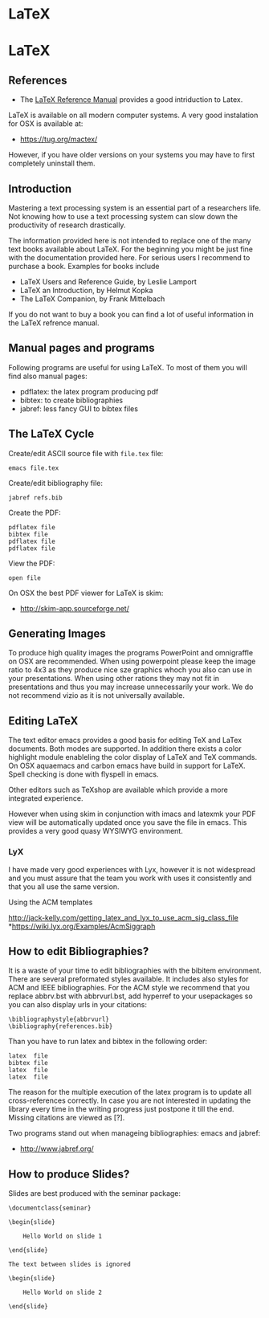 # LaTeX

# LaTeX


## References

-   The [LaTeX Reference
    Manual](http://texdoc.net/texmf-dist/doc/latex/latex2e-help-texinfo/latex2e.pdf)
    provides a good intriduction to Latex.

LaTeX is available on all modern computer systems. A very good
instalation for OSX is available at:

-   <https://tug.org/mactex/>

However, if you have older versions on your systems you may have to
first completely uninstall them.

Introduction
------------

Mastering a text processing system is an essential part of a researchers
life. Not knowing how to use a text processing system can slow down the
productivity of research drastically.

The information provided here is not intended to replace one of the many
text books available about LaTeX. For the beginning you might be just
fine with the documentation provided here. For serious users I recommend
to purchase a book. Examples for books include

-   LaTeX Users and Reference Guide, by Leslie Lamport
-   LaTeX an Introduction, by Helmut Kopka
-   The LaTeX Companion, by Frank Mittelbach

If you do not want to buy a book you can find a lot of useful
information in the LaTeX refrence manual.

## Manual pages and programs

Following programs are useful for using LaTeX. To most of them you will
find also manual pages:

* pdflatex: the latex program producing pdf
* bibtex: to create bibliographies
* jabref: less fancy GUI to bibtex files
  
## The LaTeX Cycle

Create/edit ASCII source file with ```file.tex``` file:

    emacs file.tex 

Create/edit bibliography file:

    jabref refs.bib

Create the PDF:

    pdflatex file
    bibtex file 
    pdflatex file
    pdflatex file

View the PDF:

    open file

On OSX the best PDF viewer for LaTeX is skim:

-   <http://skim-app.sourceforge.net/>

Generating Images
-----------------

To produce high quality images the programs PowerPoint and omnigraffle
on OSX are recommended. When using powerpoint please keep the image
ratio to 4x3 as they produce nice sze graphics whoch you also can use in
your presentations. When using other rations they may not fit in
presentations and thus you may increase unnecessarily your work. We do
not recommend vizio as it is not universally available.

## Editing LaTeX

The text editor emacs provides a good basis for editing TeX and LaTex documents. Both modes are supported. In addition there exists a color highlight module enableling the color display of LaTeX and TeX commands.
On OSX aquaemacs and carbon emacs have build in support for LaTeX. Spell checking is done with flyspell in emacs.

Other editors such as TeXshop are available which provide a more integrated experience.

However when using skim in conjunction with imacs and latexmk your PDF view will be automatically updated once you save the file in emacs. This provides a very good quasy WYSIWYG environment.

### LyX

I have made very good experiences with Lyx, however it is not widespread and you must assure that the team you work with uses it consistently and that you all use the same version.

Using the ACM templates

<http://jack-kelly.com/getting_latex_and_lyx_to_use_acm_sig_class_file> \*<https://wiki.lyx.org/Examples/AcmSiggraph>

## How to edit Bibliographies?

It is a waste of your time to edit bibliographies with the bibitem
environment. There are several preformated styles available. It includes
also styles for ACM and IEEE bibliographies. For the ACM style we
recommend that you replace abbrv.bst with abbrvurl.bst, add hyperref to
your usepackages so you can also display urls in your citations:

    \bibliographystyle{abbrvurl}
    \bibliography{references.bib}

Than you have to run latex and bibtex in the following order:

    latex  file
    bibtex file
    latex  file
    latex  file

The reason for the multiple execution of the latex program is to update all cross-references correctly. In case you are not interested in updating the library every time in the writing progress just postpone it till the end. Missing citations are viewed as [?].

Two programs stand out when manageing bibliographies: emacs and jabref:

-   <http://www.jabref.org/>

## How to produce Slides?

Slides are best produced with the seminar package:

    \documentclass{seminar}

    \begin{slide}

        Hello World on slide 1

    \end{slide}

    The text between slides is ignored

    \begin{slide}

        Hello World on slide 2

    \end{slide}
